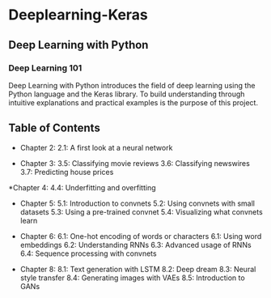 # Deeplearning-Keras

## Deep Learning with Python

### Deep Learning 101

Deep Learning with Python introduces the field of deep learning using the Python language and the Keras library.
To build understanding through intuitive explanations and practical examples is the purpose of this project.


## Table of Contents

* Chapter 2:
2.1: A first look at a neural network

* Chapter 3:
3.5: Classifying movie reviews
3.6: Classifying newswires
3.7: Predicting house prices

*Chapter 4:
4.4: Underfitting and overfitting

* Chapter 5:
5.1: Introduction to convnets
5.2: Using convnets with small datasets
5.3: Using a pre-trained convnet
5.4: Visualizing what convnets learn

* Chapter 6:
6.1: One-hot encoding of words or characters
6.1: Using word embeddings
6.2: Understanding RNNs
6.3: Advanced usage of RNNs
6.4: Sequence processing with convnets

* Chapter 8:
8.1: Text generation with LSTM
8.2: Deep dream
8.3: Neural style transfer
8.4: Generating images with VAEs
8.5: Introduction to GANs
